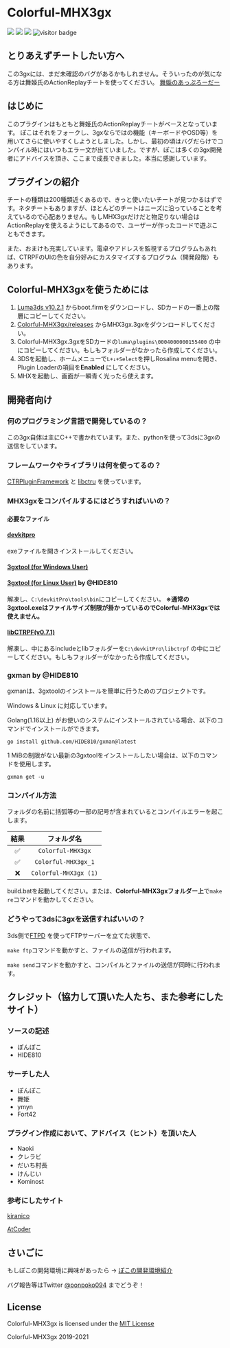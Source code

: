 # Colorful-MHX3gx

![](https://user-images.githubusercontent.com/46832957/142984867-329de07d-47a5-4a1d-8ca4-634eedf1ddd8.png) ![](https://img.shields.io/github/downloads/ponpoko094/Colorful-MHX3gx/total) ![](https://img.shields.io/github/languages/code-size/ponpoko094/Colorful-MHX3gx) ![visitor badge](https://visitor-badge.glitch.me/badge?page_id=ponpoko094.Colorful-MHX3gx)

## とりあえずチートしたい方へ

この3gxには、まだ未確認のバグがあるかもしれません。そういったのが気になる方は舞姫氏のActionReplayチートを使ってください。 [舞姫のあっぷろーだー](https://ux.getuploader.com/1456723/download/9)

## はじめに

このプラグインはもともと舞姫氏のActionReplayチートがベースとなっています。 ぽこはそれをフォークし、3gxならではの機能（キーボードやOSD等）を用いてさらに使いやすくしようとしました。しかし、最初の頃はバグだらけでコンパイル時にはいつもエラー文が出ていました。ですが、ぽこは多くの3gx開発者にアドバイスを頂き、ここまで成長できました。本当に感謝しています。

## プラグインの紹介

チートの種類は200種類近くあるので、きっと使いたいチートが見つかるはずです。ネタチートもありますが、ほとんどのチートはニーズに沿っていることを考えているので心配ありません。もしMHX3gxだけだと物足りない場合はActionReplayを使えるようにしてあるので、ユーザーが作ったコードで遊ぶこともできます。

また、おまけも充実しています。電卓やアドレスを監視するプログラムもあれば、CTRPFのUIの色を自分好みにカスタマイズするプログラム（開発段階）もあります。

## Colorful-MHX3gxを使うためには

1. [Luma3ds v10.2.1](https://github.com/Nanquitas/Luma3DS/releases/tag/v10.2.1) からboot.firmをダウンロードし、SDカードの一番上の階層にコピーしてください。
2. [Colorful-MHX3gx/releases](https://github.com/ponpoko094/Colorful-MHX3gx/releases) からMHX3gx.3gxをダウンロードしてください。
3. Colorful-MHX3gx.3gxをSDカードの`luma\plugins\0004000000155400` の中にコピーしてください。もしもフォルダーがなかったら作成してください。
4. 3DSを起動し、ホームメニューで`L+↓+Select`を押しRosalina menuを開き、Plugin Loaderの項目を**Enabled** にしてください。
5. MHXを起動し、画面が一瞬青く光ったら使えます。

## 開発者向け

### 何のプログラミング言語で開発しているの？

この3gx自体は主にC++で書かれています。また、pythonを使って3dsに3gxの送信をしています。

### フレームワークやライブラリは何を使ってるの？

[CTRPluginFramework](https://github.com/mariohackandglitch/CTRPluginFramework-BlankTemplate) と [libctru](https://github.com/devkitPro/libctru) を使っています。

### MHX3gxをコンパイルするにはどうすればいいの？

#### 必要なファイル

#### [devkitpro](https://github.com/devkitPro/installer/releases/latest)

exeファイルを開きインストールしてください。

#### [3gxtool (for Windows User)](https://cdn.discordapp.com/attachments/895927933724688387/896335750898020352/patched3gxtool.7z)

#### [3gxtool (for Linux User)](https://cdn.discordapp.com/attachments/479233444249862174/908696881297760296/3gxtool) by @HIDE810

解凍し、`C:\devkitPro\tools\bin`にコピーしてください。 **※通常の3gxtool.exeはファイルサイズ制限が掛かっているのでColorful-MHX3gxでは使えません。**

#### [libCTRPF(v0.7.1)](https://cdn.discordapp.com/attachments/895927933724688387/896385805214449684/libctrpf-0.7.1-4bd18725.7z)

解凍し、中にあるincludeとlibフォルダーを`C:\devkitPro\libctrpf` の中にコピーしてください。もしもフォルダーがなかったら作成してください。

### gxman by @HIDE810

gxmanは、3gxtoolのインストールを簡単に行うためのプロジェクトです。

Windows & Linux に対応しています。

Golang(1.16以上) がお使いのシステムにインストールされている場合、以下のコマンドでインストールができます。

```
go install github.com/HIDE810/gxman@latest
```

1 MiBの制限がない最新の3gxtoolをインストールしたい場合は、以下のコマンドを使用します。

```
gxman get -u
```

### コンパイル方法

フォルダの名前に括弧等の一部の記号が含まれているとコンパイルエラーを起こします。

|  結果 |         フォルダ名         |
| :-: | :-------------------: |
|  ✅  |   `Colorful-MHX3gx`   |
|  ✅  |  `Colorful-MHX3gx_1`  |
|  ❌  | `Colorful-MHX3gx (1)` |

build.batを起動してください。または、**Colorful-MHX3gxフォルダー上**で`make re`コマンドを動かしてください。

### どうやって3dsに3gxを送信すればいいの？

3ds側で[FTPD](https://github.com/mtheall/ftpd/releases/latest) を使ってFTPサーバーを立てた状態で、

`make ftp`コマンドを動かすと、ファイルの送信が行われます。

`make send`コマンドを動かすと、コンパイルとファイルの送信が同時に行われます。

## クレジット（協力して頂いた人たち、また参考にしたサイト）

### ソースの記述

* ぽんぽこ
* HIDE810

### サーチした人

* ぽんぽこ
* 舞姫
* ymyn
* Fort42

### プラグイン作成において、アドバイス（ヒント）を頂いた人

* Naoki
* クレラビ
* だいち村長
* けんじい
* Kominost

### 参考にしたサイト

[kiranico](http://mhgen.kiranico.com)

[AtCoder](https://atcoder.jp/contests/APG4b)

## さいごに

もしぽこの開発環境に興味があったら → [ぽこの開発環境紹介](https://gist.github.com/ponpoko094/586fd8a17122d8fd1f028211f2465144)

バグ報告等はTwitter [@ponpoko094](https://twitter.com/ponpoko094) までどうぞ！

## License

Colorful-MHX3gx is licensed under the [MIT License](LICENSE/)

Colorful-MHX3gx 2019-2021
